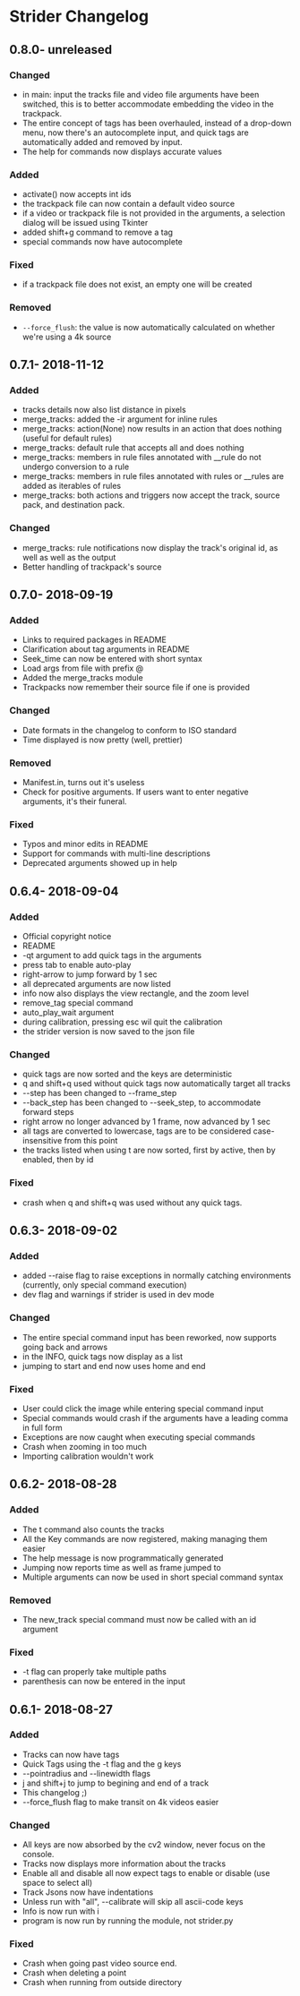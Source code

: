 # Strider Changelog
## 0.8.0- unreleased
### Changed
* in main: input the tracks file and video file arguments have been switched, this is to better accommodate embedding the video in the trackpack.
* The entire concept of tags has been overhauled, instead of a drop-down menu, now there's an autocomplete input, and quick tags are automatically added and removed by input.
* The help for commands now displays accurate values
### Added
* activate() now accepts int ids
* the trackpack file can now contain a default video source
* if a video or trackpack file is not provided in the arguments, a selection dialog will be issued using Tkinter
* added shift+g command to remove a tag
* special commands now have autocomplete
### Fixed
* if a trackpack file does not exist, an empty one will be created
### Removed
* `--force_flush`: the value is now automatically calculated on whether we're using a 4k source

## 0.7.1- 2018-11-12
### Added
* tracks details now also list distance in pixels
* merge_tracks: added the -ir argument for inline rules
* merge_tracks: action(None) now results in an action that does nothing (useful for default rules)
* merge_tracks: default rule that accepts all and does nothing
* merge_tracks: members in rule files annotated with __rule do not undergo conversion to a rule
* merge_tracks: members in rule files annotated with rules or __rules are added as iterables of rules
* merge_tracks: both actions and triggers now accept the track, source pack, and destination pack.
### Changed
* merge_tracks: rule notifications now display the track's original id, as well as well as the output
* Better handling of trackpack's source

## 0.7.0- 2018-09-19 
### Added
* Links to required packages in README
* Clarification about tag arguments in README 
* Seek_time can now be entered with short syntax
* Load args from file with prefix @
* Added the merge_tracks module
* Trackpacks now remember their source file if one is provided
### Changed
* Date formats in the changelog to conform to ISO standard
* Time displayed is now pretty (well, prettier)
### Removed
* Manifest.in, turns out it's useless
* Check for positive arguments. If users want to enter negative arguments, it's their funeral.
### Fixed
* Typos and minor edits in README
* Support for commands with multi-line descriptions
* Deprecated arguments showed up in help

## 0.6.4- 2018-09-04
### Added
* Official copyright notice
* README
* -qt argument to add quick tags in the arguments
* press tab to enable auto-play
* right-arrow to jump forward by 1 sec
* all deprecated arguments are now listed
* info now also displays the view rectangle, and the zoom level
* remove_tag special command
* auto_play_wait argument
* during calibration, pressing esc wil quit the calibration
* the strider version is now saved to the json file
### Changed
* quick tags are now sorted and the keys are deterministic
* q and shift+q used without quick tags now automatically target all tracks
* --step has been changed to --frame_step
* --back_step has been changed to --seek_step, to accommodate forward steps
* right arrow no longer advanced by 1 frame, now advanced by 1 sec
* all tags are converted to lowercase, tags are to be considered case-insensitive from this point
* the tracks listed when using t are now sorted, first by active, then by enabled, then by id
### Fixed
* crash when q and shift+q was used without any quick tags.

## 0.6.3- 2018-09-02
### Added
* added --raise flag to raise exceptions in normally catching environments (currently, only special command execution)
* dev flag and warnings if strider is used in dev mode
### Changed
* The entire special command input has been reworked, now supports going back and arrows 
* in the INFO, quick tags now display as a list
* jumping to start and end now uses home and end
### Fixed
* User could click the image while entering special command input
* Special commands would crash if the arguments have a leading comma in full form
* Exceptions are now caught when executing special commands  
* Crash when zooming in too much
* Importing calibration wouldn't work

## 0.6.2- 2018-08-28
### Added
* The t command also counts the tracks
* All the Key commands are now registered, making managing them easier
* The help message is now programmatically generated
* Jumping now reports time as well as frame jumped to
* Multiple arguments can now be used in short special command syntax 
### Removed
* The new_track special command must now be called with an id argument
### Fixed
* -t flag can properly take multiple paths
* parenthesis can now be entered in the input

## 0.6.1- 2018-08-27
### Added
* Tracks can now have tags
* Quick Tags using the -t flag and the g keys
* --pointradius and --linewidth flags
* j and shift+j to jump to begining and end of a track
* This changelog ;)
* --force_flush flag to make transit on 4k videos easier
### Changed
* All keys are now absorbed by the cv2 window, never focus on the console.
* Tracks now displays more information about the tracks
* Enable all and disable all now expect tags to enable or disable (use space to select all)
* Track Jsons now have indentations
* Unless run with "all", --calibrate will skip all ascii-code keys
* Info is now run with i
* program is now run by running the module, not strider.py 
### Fixed
* Crash when going past video source end.
* Crash when deleting a point
* Crash when running from outside directory
